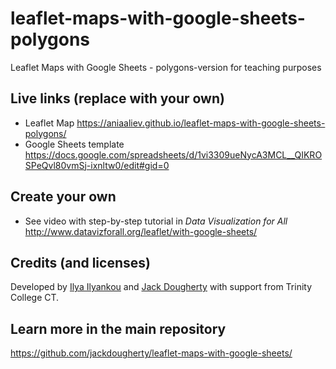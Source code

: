 # leaflet-maps-with-google-sheets-polygons
Leaflet Maps with Google Sheets - polygons-version for teaching purposes

## Live links (replace with your own)
- Leaflet Map https://aniaaliev.github.io/leaflet-maps-with-google-sheets-polygons/
- Google Sheets template https://docs.google.com/spreadsheets/d/1vi3309ueNycA3MCL__QIKROSPeQvl80vmSj-ixnltw0/edit#gid=0

## Create your own
- See video with step-by-step tutorial in *Data Visualization for All* http://www.datavizforall.org/leaflet/with-google-sheets/

## Credits (and licenses)
Developed by [Ilya Ilyankou](https://github.com/ilyankou) and [Jack Dougherty](https://github.com/jackdougherty) with support from Trinity College CT.

## Learn more in the main repository
https://github.com/jackdougherty/leaflet-maps-with-google-sheets/
